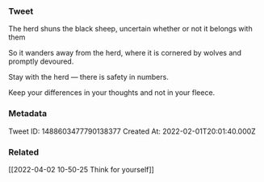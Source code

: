 ### Tweet
The herd shuns the black sheep, uncertain whether or not it belongs with them

So it wanders away from the herd, where it is cornered by wolves and promptly devoured.

Stay with the herd — there is safety in numbers.

Keep your differences in your thoughts and not in your fleece.

### Metadata
Tweet ID: 1488603477790138377
Created At: 2022-02-01T20:01:40.000Z

### Related
[[2022-04-02 10-50-25 Think for yourself]]

